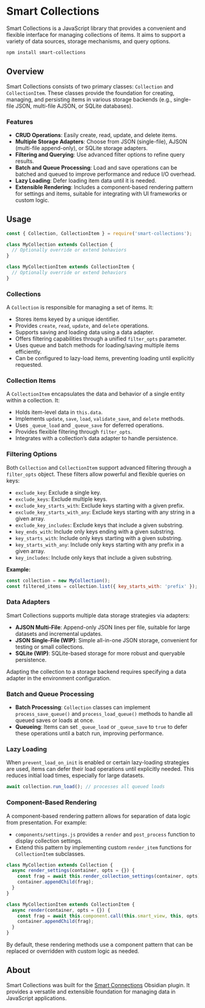 # Smart Collections

Smart Collections is a JavaScript library that provides a convenient and flexible interface for managing collections of items. It aims to support a variety of data sources, storage mechanisms, and query options.

```bash
npm install smart-collections
```

## Overview

Smart Collections consists of two primary classes: `Collection` and `CollectionItem`. These classes provide the foundation for creating, managing, and persisting items in various storage backends (e.g., single-file JSON, multi-file AJSON, or SQLite databases).

### Features

- **CRUD Operations**: Easily create, read, update, and delete items.
- **Multiple Storage Adapters**: Choose from JSON (single-file), AJSON (multi-file append-only), or SQLite storage adapters.
- **Filtering and Querying**: Use advanced filter options to refine query results.
- **Batch and Queue Processing**: Load and save operations can be batched and queued to improve performance and reduce I/O overhead.
- **Lazy Loading**: Defer loading item data until it is needed.
- **Extensible Rendering**: Includes a component-based rendering pattern for settings and items, suitable for integrating with UI frameworks or custom logic.

## Usage

```javascript
const { Collection, CollectionItem } = require('smart-collections');

class MyCollection extends Collection {
  // Optionally override or extend behaviors
}

class MyCollectionItem extends CollectionItem {
  // Optionally override or extend behaviors
}
```

### Collections

A `Collection` is responsible for managing a set of items. It:

- Stores items keyed by a unique identifier.
- Provides `create`, `read`, `update`, and `delete` operations.
- Supports saving and loading data using a data adapter.
- Offers filtering capabilities through a unified `filter_opts` parameter.
- Uses queue and batch methods for loading/saving multiple items efficiently.
- Can be configured to lazy-load items, preventing loading until explicitly requested.

### Collection Items

A `CollectionItem` encapsulates the data and behavior of a single entity within a collection. It:

- Holds item-level data in `this.data`.
- Implements `update`, `save`, `load`, `validate_save`, and `delete` methods.
- Uses `_queue_load` and `_queue_save` for deferred operations.
- Provides flexible filtering through `filter_opts`.
- Integrates with a collection’s data adapter to handle persistence.

### Filtering Options

Both `Collection` and `CollectionItem` support advanced filtering through a `filter_opts` object. These filters allow powerful and flexible queries on keys:

- `exclude_key`: Exclude a single key.
- `exclude_keys`: Exclude multiple keys.
- `exclude_key_starts_with`: Exclude keys starting with a given prefix.
- `exclude_key_starts_with_any`: Exclude keys starting with any string in a given array.
- `exclude_key_includes`: Exclude keys that include a given substring.
- `key_ends_with`: Include only keys ending with a given substring.
- `key_starts_with`: Include only keys starting with a given substring.
- `key_starts_with_any`: Include only keys starting with any prefix in a given array.
- `key_includes`: Include only keys that include a given substring.

**Example:**
```javascript
const collection = new MyCollection();
const filtered_items = collection.list({ key_starts_with: 'prefix' });
```

### Data Adapters

Smart Collections supports multiple data storage strategies via adapters:

- **AJSON Multi-File**: Append-only JSON lines per file, suitable for large datasets and incremental updates.
- **JSON Single-File (WIP)**: Simple all-in-one JSON storage, convenient for testing or small collections.
- **SQLite (WIP)**: SQLite-based storage for more robust and queryable persistence.

Adapting the collection to a storage backend requires specifying a data adapter in the environment configuration.

### Batch and Queue Processing

- **Batch Processing**: `Collection` classes can implement `process_save_queue()` and `process_load_queue()` methods to handle all queued saves or loads at once.
- **Queueing**: Items can set `_queue_load` or `_queue_save` to `true` to defer these operations until a batch run, improving performance.

### Lazy Loading

When `prevent_load_on_init` is enabled or certain lazy-loading strategies are used, items can defer their load operations until explicitly needed. This reduces initial load times, especially for large datasets.

```javascript
await collection.run_load(); // processes all queued loads
```

### Component-Based Rendering

A component-based rendering pattern allows for separation of data logic from presentation. For example:

- `components/settings.js` provides a `render` and `post_process` function to display collection settings.
- Extend this pattern by implementing custom `render_item` functions for `CollectionItem` subclasses.

```javascript
class MyCollection extends Collection {
  async render_settings(container, opts = {}) {
    const frag = await this.render_collection_settings(container, opts);
    container.appendChild(frag);
  }
}

class MyCollectionItem extends CollectionItem {
  async render(container, opts = {}) {
    const frag = await this.component.call(this.smart_view, this, opts);
    container.appendChild(frag);
  }
}
```

By default, these rendering methods use a component pattern that can be replaced or overridden with custom logic as needed.

## About

Smart Collections was built for the [Smart Connections](https://smartconnections.app) Obsidian plugin. It provides a versatile and extensible foundation for managing data in JavaScript applications.
